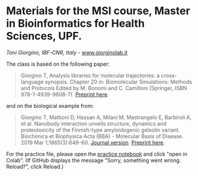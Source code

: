 # Materials for the MSI course, Master in Bioinformatics for Health Sciences, UPF.

*Toni Giorgino, IBF-CNR, Italy* - www.giorginolab.it

The class is based on the following paper:

> Giorgino T, Analysis libraries for molecular trajectories: a cross-language synopsis. Chapter 20 in:  Biomolecular Simulations: Methods and Protocols Edited by M. Bonomi and C. Camilloni (Springer, ISBN 978-1-4939-9608-7).  [Preprint here](https://github.com/giorginolab/preprints-repository/tree/master/analysis_libraries_chapter).

and on the biological example from:

> Giorgino T, Mattioni D, Hassan A, Milani M, Mastrangelo E, Barbiroli A, et al. Nanobody interaction unveils structure, dynamics and proteotoxicity of the Finnish-type amyloidogenic gelsolin variant. Biochimica et Biophysica Acta (BBA) - Molecular Basis of Disease. 2019 Mar 1;1865(3):648–60. [Journal version](https://www.sciencedirect.com/science/article/pii/S0925443919300109?via%3Dihub). [Preprint here](https://arxiv.org/abs/1903.07308).

For the practice file, please open the [practice notebook](practice/practice.ipynb) and click "open in Colab". (If GitHub displays the message "Sorry, something went wrong. Reload?", click Reload.)

